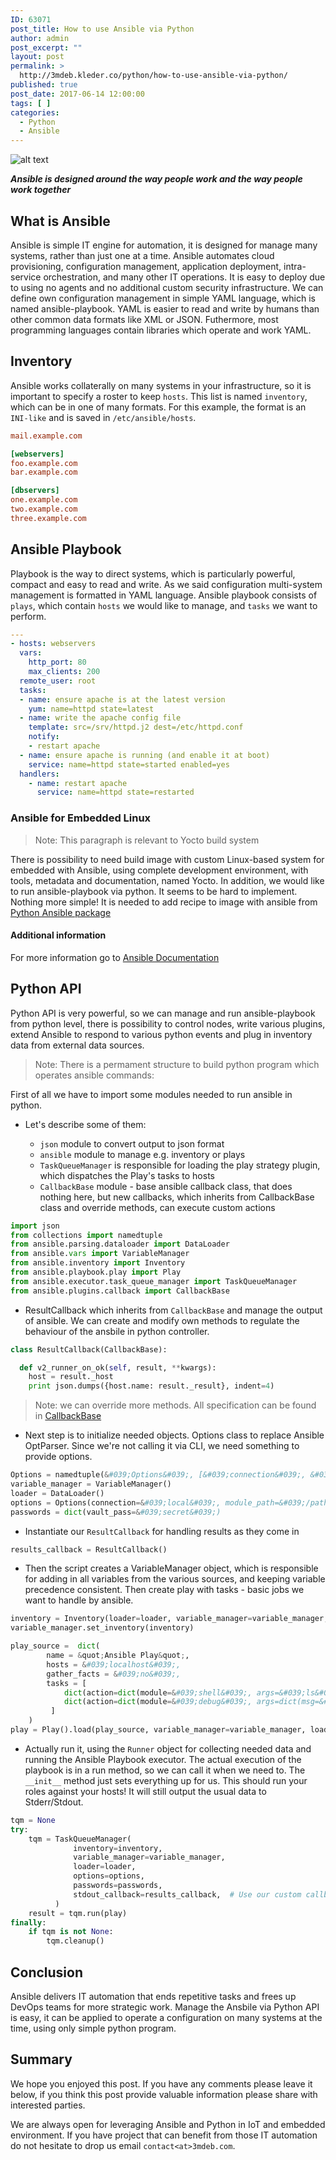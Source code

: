 ```yaml
---
ID: 63071
post_title: How to use Ansible via Python
author: admin
post_excerpt: ""
layout: post
permalink: >
  http://3mdeb.kleder.co/python/how-to-use-ansible-via-python/
published: true
post_date: 2017-06-14 12:00:00
tags: [ ]
categories:
  - Python
  - Ansible
---
```

![alt text](https://cub.nobleprog.com/sites/hitramx/files/styles/height50_scale/public/category_image/cursos-de-ansible-en-mexico.png?itok=xPUrGNrA)

**_Ansible is designed around the way people work and the way people work together_**

## What is Ansible

Ansible is simple IT engine for automation, it is designed for manage many
systems, rather than just one at a time. Ansible automates cloud provisioning,
configuration management, application deployment, intra-service
orchestration, and many other IT operations. It is easy to deploy due to using
no agents and no additional custom security infrastructure. We can define own
configuration management in simple YAML language, which is named
ansible-playbook. YAML is easier to read and write by humans than other common
data formats like XML or JSON. Futhermore, most programming languages contain
libraries which operate and work YAML.

## Inventory

Ansible works collaterally on many systems in your infrastructure, so it is
important to specify a roster to keep `hosts`. This list is named `inventory`,
which can be in one of many formats. For this example, the format is an
`INI-like` and is saved in `/etc/ansible/hosts`.

```ini
mail.example.com

[webservers]
foo.example.com
bar.example.com

[dbservers]
one.example.com
two.example.com
three.example.com
```

## Ansible Playbook

Playbook is the way to direct systems, which is particularly powerful, compact
and easy to read and write. As we said configuration multi-system management is
formatted in YAML language. Ansible playbook consists of `plays`, which
contain `hosts` we would like to manage, and `tasks` we want to perform.

```yaml
---
- hosts: webservers
  vars:
    http_port: 80
    max_clients: 200
  remote_user: root
  tasks:
  - name: ensure apache is at the latest version
    yum: name=httpd state=latest
  - name: write the apache config file
    template: src=/srv/httpd.j2 dest=/etc/httpd.conf
    notify:
    - restart apache
  - name: ensure apache is running (and enable it at boot)
    service: name=httpd state=started enabled=yes
  handlers:
    - name: restart apache
      service: name=httpd state=restarted
```

### Ansible for Embedded Linux

> Note: This paragraph is relevant to Yocto build system

There is possibility to need build image with custom Linux-based system for
embedded with Ansible, using complete development environment, with tools,
metadata and documentation, named Yocto. In addition, we would like to run
ansible-playbook via python. It seems to be hard to implement. Nothing more
simple! It is needed to add recipe to image with ansible from
[Python Ansible package](https://github.com/OverC/meta-overc/blob/master/meta-cube/recipes-devtools/python/python-ansible_2.1.1.0.bb)

#### Additional information

For more information go to [Ansible Documentation](http://docs.ansible.com/ansible/)

## Python API

Python API is very powerful, so we can manage and run ansible-playbook from
python level, there is possibility to control nodes, write various plugins,
extend Ansible to respond to various python events and plug in inventory data
from external data sources.

> Note: There is a permament structure to build python program which operates
ansible commands:

First of all we have to import some modules needed to run ansible in python.

- Let's describe some of them:

  - `json` module to convert output to json format
  - `ansible` module to manage e.g. inventory or plays
  - `TaskQueueManager` is responsible for loading the play strategy plugin,
  which dispatches the Play's tasks to hosts
  - `CallbackBase` module - base ansible callback class, that does nothing
  here, but new callbacks, which inherits from CallbackBase class and
  override methods, can execute custom actions

```python
import json
from collections import namedtuple
from ansible.parsing.dataloader import DataLoader
from ansible.vars import VariableManager
from ansible.inventory import Inventory
from ansible.playbook.play import Play
from ansible.executor.task_queue_manager import TaskQueueManager
from ansible.plugins.callback import CallbackBase
```

- ResultCallback which inherits from `CallbackBase` and manage the output of
ansible. We can create and modify own methods to regulate the
behaviour of the ansbile in python controller.

```python
class ResultCallback(CallbackBase):

  def v2_runner_on_ok(self, result, **kwargs):
    host = result._host
    print json.dumps({host.name: result._result}, indent=4)
```

> Note: we can override more methods. All specification can be found in
[CallbackBase](https://github.com/ansible/ansible/blob/devel/lib/ansible/plugins/callback/__init__.py)

- Next step is to initialize needed objects. Options class to replace Ansible
OptParser. Since we're not calling it via CLI, we need something to provide
options.

```python
Options = namedtuple(&#039;Options&#039;, [&#039;connection&#039;, &#039;module_path&#039;, &#039;forks&#039;, &#039;become&#039;, &#039;become_method&#039;, &#039;become_user&#039;, &#039;check&#039;])
variable_manager = VariableManager()
loader = DataLoader()
options = Options(connection=&#039;local&#039;, module_path=&#039;/path/to/mymodules&#039;, forks=100, become=None, become_method=None, become_user=None, check=False)
passwords = dict(vault_pass=&#039;secret&#039;)
```

- Instantiate our `ResultCallback` for handling results as they come in

```python
results_callback = ResultCallback()
```

- Then the script creates a VariableManager object, which is responsible for
adding in all variables from the various sources, and keeping variable
precedence consistent. Then create play with tasks - basic jobs we want to
handle by ansible.

```python
inventory = Inventory(loader=loader, variable_manager=variable_manager, host_list=&#039;localhost&#039;)
variable_manager.set_inventory(inventory)
```

```python
play_source =  dict(
        name = &quot;Ansible Play&quot;,
        hosts = &#039;localhost&#039;,
        gather_facts = &#039;no&#039;,
        tasks = [
            dict(action=dict(module=&#039;shell&#039;, args=&#039;ls&#039;), register=&#039;shell_out&#039;),
            dict(action=dict(module=&#039;debug&#039;, args=dict(msg=&#039;{{shell_out.stdout}}&#039;)))
         ]
    )
play = Play().load(play_source, variable_manager=variable_manager, loader=loader)
```

- Actually run it, using the `Runner` object for collecting needed data and
running the Ansible Playbook executor. The actual execution of the playbook is
in a run method, so we can call it when we need to. The `__init__` method just
sets everything up for us. This should run your roles against your hosts! It
will still output the usual data to Stderr/Stdout.

```python
tqm = None
try:
    tqm = TaskQueueManager(
              inventory=inventory,
              variable_manager=variable_manager,
              loader=loader,
              options=options,
              passwords=passwords,
              stdout_callback=results_callback,  # Use our custom callback instead of the ``default`` callback plugin
          )
    result = tqm.run(play)
finally:
    if tqm is not None:
        tqm.cleanup()
```

## Conclusion

Ansible delivers IT automation that ends repetitive tasks and frees up DevOps
teams for more strategic work. Manage the Ansbile via Python API is easy, it
can be applied to operate a configuration on many systems at the time, using
only simple python program. 

## Summary

We hope you enjoyed this post. If you have any comments please leave it below,
if you think this post provide valuable information please share with
interested parties.

We are always open for leveraging Ansible and Python in IoT and embedded
environment. If you have project that can benefit from those IT automation do
not hesitate to drop us email `contact<at>3mdeb.com`.
